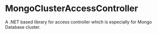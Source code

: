MongoClusterAccessController
============================

A .NET based library for access controller which is especially for Mongo Database cluster.
